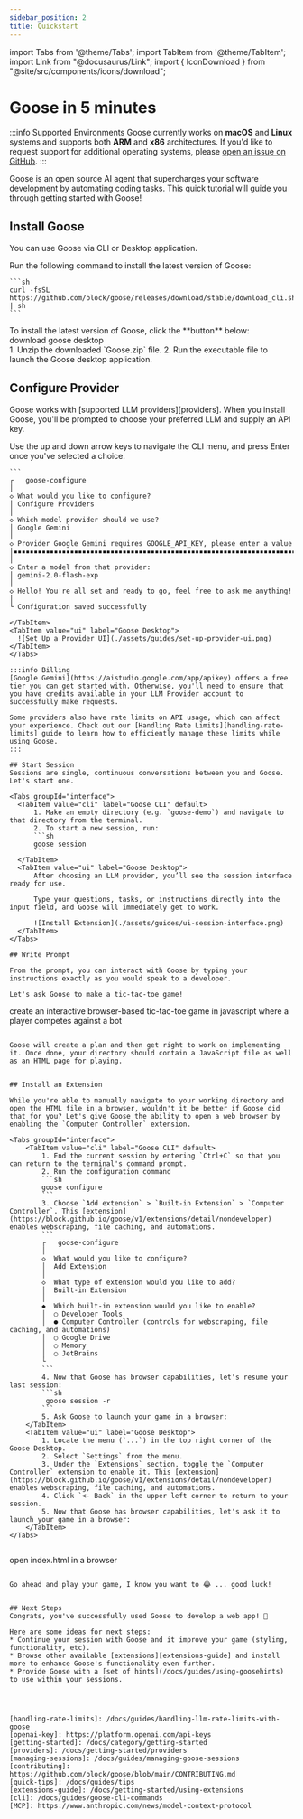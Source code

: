 ```yaml
---
sidebar_position: 2
title: Quickstart
---
```

import Tabs from '@theme/Tabs';
import TabItem from '@theme/TabItem';
import Link from "@docusaurus/Link";
import { IconDownload } from "@site/src/components/icons/download";


# Goose in 5 minutes

:::info Supported Environments
Goose currently works on **macOS** and **Linux** systems and supports both **ARM** and **x86** architectures. If you'd like to request support for additional operating systems, please [open an issue on GitHub](https://github.com/block/goose/issues/new?template=Blank+issue).
:::

Goose is an open source AI agent that supercharges your software development by automating coding tasks. This quick tutorial will guide you through getting started with Goose!


## Install Goose

You can use Goose via CLI or Desktop application.

<Tabs groupId="interface">
  <TabItem value="cli" label="Goose CLI" default>
    Run the following command to install the latest version of Goose: 

    ```sh
    curl -fsSL https://github.com/block/goose/releases/download/stable/download_cli.sh | sh
    ```
  </TabItem>
  <TabItem value="ui" label="Goose Desktop">
    To install the latest version of Goose, click the **button** below:
    <div className="pill-button">
      <Link
        className="button button--primary button--lg"
        to="https://github.com/block/goose/releases/download/stable/Goose.zip"
      >
        <IconDownload />
        download goose desktop
      </Link>
    </div>
    <div style={{ marginTop: '1rem' }}>  
      1. Unzip the downloaded `Goose.zip` file.
      2. Run the executable file to launch the Goose desktop application.
    </div>  
  </TabItem>
</Tabs>

## Configure Provider

Goose works with [supported LLM providers][providers]. When you install Goose, you'll be prompted to choose your preferred LLM and supply an API key.

<Tabs groupId="interface">
  <TabItem value="cli" label="Goose CLI" default>
    Use the up and down arrow keys to navigate the CLI menu, and press Enter once you've selected a choice.

    ```
    ┌   goose-configure
    │
    ◇ What would you like to configure?
    │ Configure Providers
    │
    ◇ Which model provider should we use?
    │ Google Gemini
    │
    ◇ Provider Google Gemini requires GOOGLE_API_KEY, please enter a value
    │▪▪▪▪▪▪▪▪▪▪▪▪▪▪▪▪▪▪▪▪▪▪▪▪▪▪▪▪▪▪▪▪▪▪▪▪▪▪▪▪▪▪▪▪▪▪▪▪▪▪▪▪▪▪▪▪▪▪▪▪▪▪▪▪▪▪▪▪▪▪▪▪▪▪▪▪▪
    │    
    ◇ Enter a model from that provider:
    │ gemini-2.0-flash-exp
    │
    ◇ Hello! You're all set and ready to go, feel free to ask me anything!
    │
    └ Configuration saved successfully
  ```
  </TabItem>
  <TabItem value="ui" label="Goose Desktop">
    ![Set Up a Provider UI](./assets/guides/set-up-provider-ui.png)
  </TabItem>
</Tabs>

:::info Billing
 [Google Gemini](https://aistudio.google.com/app/apikey) offers a free tier you can get started with. Otherwise, you'll need to ensure that you have credits available in your LLM Provider account to successfully make requests. 
 
 Some providers also have rate limits on API usage, which can affect your experience. Check out our [Handling Rate Limits][handling-rate-limits] guide to learn how to efficiently manage these limits while using Goose.
:::

## Start Session
Sessions are single, continuous conversations between you and Goose. Let's start one.

<Tabs groupId="interface">
    <TabItem value="cli" label="Goose CLI" default>
        1. Make an empty directory (e.g. `goose-demo`) and navigate to that directory from the terminal.
        2. To start a new session, run:
        ```sh
        goose session 
        ```
    </TabItem>
    <TabItem value="ui" label="Goose Desktop">
        After choosing an LLM provider, you’ll see the session interface ready for use.
        
        Type your questions, tasks, or instructions directly into the input field, and Goose will immediately get to work. 

        ![Install Extension](./assets/guides/ui-session-interface.png)
    </TabItem>
</Tabs>

## Write Prompt

From the prompt, you can interact with Goose by typing your instructions exactly as you would speak to a developer.

Let's ask Goose to make a tic-tac-toe game!

```
create an interactive browser-based tic-tac-toe game in javascript where a player competes against a bot
```

Goose will create a plan and then get right to work on implementing it. Once done, your directory should contain a JavaScript file as well as an HTML page for playing.


## Install an Extension

While you're able to manually navigate to your working directory and open the HTML file in a browser, wouldn't it be better if Goose did that for you? Let's give Goose the ability to open a web browser by enabling the `Computer Controller` extension.

<Tabs groupId="interface">
    <TabItem value="cli" label="Goose CLI" default>
        1. End the current session by entering `Ctrl+C` so that you can return to the terminal's command prompt.
        2. Run the configuration command
        ```sh
        goose configure
        ```
        3. Choose `Add extension` > `Built-in Extension` > `Computer Controller`. This [extension](https://block.github.io/goose/v1/extensions/detail/nondeveloper) enables webscraping, file caching, and automations.
        ```
        ┌   goose-configure 
        │
        ◇  What would you like to configure?
        │  Add Extension 
        │
        ◇  What type of extension would you like to add?
        │  Built-in Extension 
        │
        ◆  Which built-in extension would you like to enable?
        │  ○ Developer Tools 
        │  ● Computer Controller (controls for webscraping, file caching, and automations)
        │  ○ Google Drive 
        │  ○ Memory 
        │  ○ JetBrains 
        └  
        ```
        4. Now that Goose has browser capabilities, let's resume your last session:
        ```sh
         goose session -r
        ```
        5. Ask Goose to launch your game in a browser:
    </TabItem>
    <TabItem value="ui" label="Goose Desktop">
        1. Locate the menu (`...`) in the top right corner of the Goose Desktop.
        2. Select `Settings` from the menu.
        3. Under the `Extensions` section, toggle the `Computer Controller` extension to enable it. This [extension](https://block.github.io/goose/v1/extensions/detail/nondeveloper) enables webscraping, file caching, and automations.
        4. Click `<- Back` in the upper left corner to return to your session.
        5. Now that Goose has browser capabilities, let's ask it to launch your game in a browser:
    </TabItem>
</Tabs>
        
```
open index.html in a browser
```

Go ahead and play your game, I know you want to 😂 ... good luck!


## Next Steps
Congrats, you've successfully used Goose to develop a web app! 🎉

Here are some ideas for next steps:
* Continue your session with Goose and it improve your game (styling, functionality, etc).
* Browse other available [extensions][extensions-guide] and install more to enhance Goose's functionality even further.
* Provide Goose with a [set of hints](/docs/guides/using-goosehints) to use within your sessions.




[handling-rate-limits]: /docs/guides/handling-llm-rate-limits-with-goose
[openai-key]: https://platform.openai.com/api-keys
[getting-started]: /docs/category/getting-started
[providers]: /docs/getting-started/providers
[managing-sessions]: /docs/guides/managing-goose-sessions
[contributing]: https://github.com/block/goose/blob/main/CONTRIBUTING.md
[quick-tips]: /docs/guides/tips
[extensions-guide]: /docs/getting-started/using-extensions
[cli]: /docs/guides/goose-cli-commands
[MCP]: https://www.anthropic.com/news/model-context-protocol
